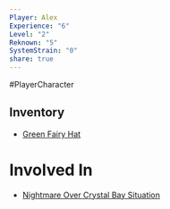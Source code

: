 ```yaml
---
Player: Alex
Experience: "6"
Level: "2"
Reknown: "5"
SystemStrain: "0"
share: true
---
```

#PlayerCharacter 

## Inventory
- [Green Fairy Hat](../Items/Green%20Fairy%20Hat.md)

# Involved In
- [Nightmare Over Crystal Bay Situation](Nightmare%20Over%20Crystal%20Bay%20Situation.md)

